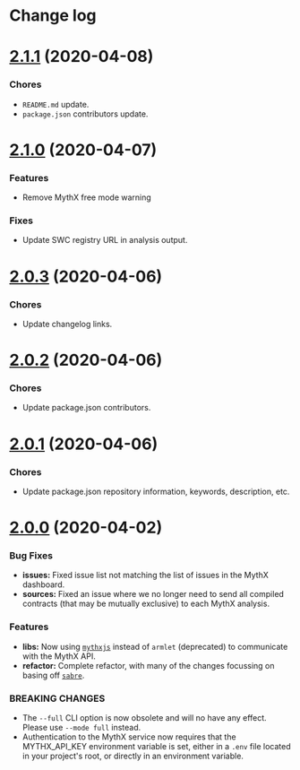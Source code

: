 # Change log

# [2.1.1](https://github.com/embarklabs/embark-mythx/compare/v2.1.1...v2.1.0) (2020-04-08)

### Chores

- `README.md` update.
- `package.json` contributors update.

# [2.1.0](https://github.com/embarklabs/embark-mythx/compare/v2.0.3...v2.1.0) (2020-04-07)

### Features
- Remove MythX free mode warning

### Fixes
- Update SWC registry URL in analysis output.

# [2.0.3](https://github.com/embarklabs/embark-mythx/compare/v2.0.2...v2.0.3) (2020-04-06)

### Chores

- Update changelog links.

# [2.0.2](https://github.com/embarklabs/embark-mythx/compare/v2.0.1...v2.0.2) (2020-04-06)

### Chores

- Update package.json contributors.

# [2.0.1](https://github.com/embarklabs/embark-mythx/compare/v2.0.0...v2.0.1) (2020-04-06)

### Chores

- Update package.json repository information, keywords, description, etc.

# [2.0.0](https://github.com/embarklabs/embark-mythx/compare/v1.0.3...v2.0.0) (2020-04-02)

### Bug Fixes

- **issues:** Fixed issue list not matching the list of issues in the MythX dashboard.
- **sources:** Fixed an issue where we no longer need to send all compiled contracts (that may be mutually exclusive) to each MythX analysis.

### Features

- **libs:** Now using [`mythxjs`](https://github.com/ConsenSys/mythxjs) instead of `armlet` (deprecated) to communicate with the MythX API.
- **refactor:** Complete refactor, with many of the changes focussing on basing off [`sabre`](https://github.com/b-mueller/sabre).

### BREAKING CHANGES

- The `--full` CLI option is now obsolete and will no have any effect. Please use `--mode full` instead.
- Authentication to the MythX service now requires that the MYTHX_API_KEY environment variable is set, either in a `.env` file located in your project's root, or directly in an environment variable.

[bug]: https://github.com/ethereum/web3.js/issues/3283
